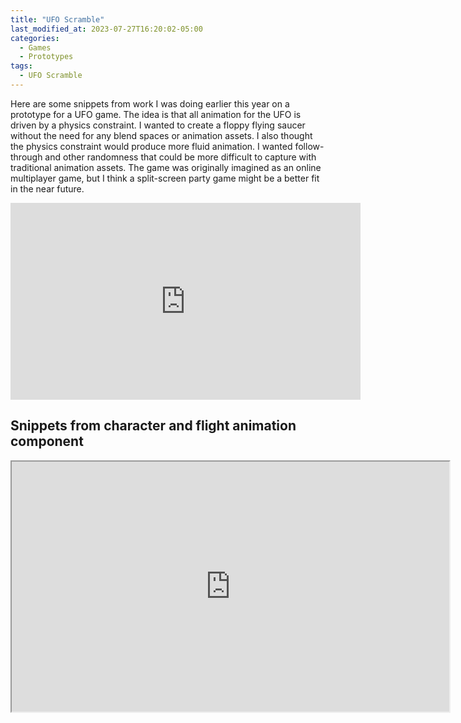 ```yaml
---
title: "UFO Scramble"
last_modified_at: 2023-07-27T16:20:02-05:00
categories:
  - Games
  - Prototypes
tags:
  - UFO Scramble
---
```


Here are some snippets from work I was doing earlier this year on a prototype for a UFO game. The idea is that all animation for the UFO is driven by a physics constraint.
I wanted to create a floppy flying saucer without the need for any blend spaces or animation assets. I also thought the physics constraint would produce more fluid animation. 
I wanted follow-through and other randomness that could be more difficult to capture with traditional animation assets. The game was originally imagined as an online multiplayer game, but
I think a split-screen party game might be a better fit in the near future.
<br>
<iframe width="560" height="315" src="https://www.youtube.com/embed/68dZs0q3eas" title="YouTube video player" frameborder="0" allow="accelerometer; autoplay; clipboard-write; encrypted-media; gyroscope; picture-in-picture; web-share" allowfullscreen></iframe>
<br>
<h2>
Snippets from character and flight animation component
</h2>
<iframe src="https://blueprintue.com/render/rxrggnqg/" scrolling="no" allowfullscreen width="700" height="400"></iframe>
